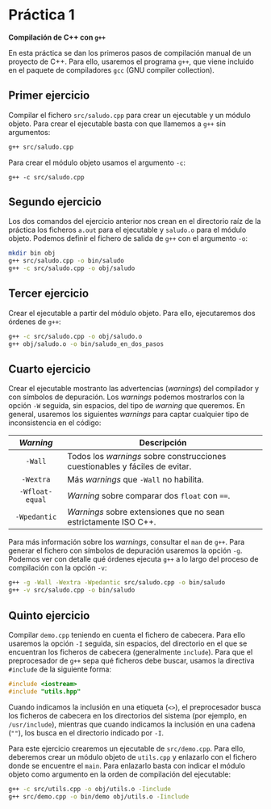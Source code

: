 # Práctica 1

**Compilación de C++ con `g++`**

En esta práctica se dan los primeros pasos de compilación manual de un proyecto de C++.
Para ello, usaremos el programa `g++`, que viene incluido en el paquete de compiladores `gcc` (GNU compiler collection).

## Primer ejercicio

Compilar el fichero `src/saludo.cpp` para crear un ejecutable y un módulo objeto.
Para crear el ejecutable basta con que llamemos a `g++` sin argumentos:

```sh
g++ src/saludo.cpp
```

Para crear el módulo objeto usamos el argumento `-c`:

```
g++ -c src/saludo.cpp
```

## Segundo ejercicio

Los dos comandos del ejercicio anterior nos crean en el directorio raíz de la práctica los ficheros `a.out` para el ejecutable y `saludo.o` para el módulo objeto.
Podemos definir el fichero de salida de `g++` con el argumento `-o`:

```sh
mkdir bin obj
g++ src/saludo.cpp -o bin/saludo
g++ -c src/saludo.cpp -o obj/saludo
```

## Tercer ejercicio

Crear el ejecutable a partir del módulo objeto.
Para ello, ejecutaremos dos órdenes de `g++`:

```sh
g++ -c src/saludo.cpp -o obj/saludo.o
g++ obj/saludo.o -o bin/saludo_en_dos_pasos
```

## Cuarto ejercicio

Crear el ejecutable mostranto las advertencias (*warnings*) del compilador y con símbolos de depuración.
Los *warnings* podemos mostrarlos con la opción `-W` seguida, sin espacios, del tipo de *warning* que queremos.
En general, usaremos los siguientes *warnings* para captar cualquier tipo de inconsistencia en el código:

| ***Warning***   | Descripción                                                                  |
| :-------------: | ---------------------------------------------------------------------------- |
| `-Wall`         | Todos los *warnings* sobre construcciones cuestionables y fáciles de evitar. |
| `-Wextra`       | Más *warnings* que `-Wall` no habilita.                                      |
| `-Wfloat-equal` | *Warning* sobre comparar dos `float` con `==`.                               |
| `-Wpedantic`    | *Warnings* sobre extensiones que no sean estrictamente ISO C++.              |

Para más información sobre los *warnings*, consultar el `man` de `g++`.
Para generar el fichero con símbolos de depuración usaremos la opción `-g`.
Podemos ver con detalle qué órdenes ejecuta `g++` a lo largo del proceso de compilación con la opción `-v`:

```sh
g++ -g -Wall -Wextra -Wpedantic src/saludo.cpp -o bin/saludo
g++ -v src/saludo.cpp -o bin/saludo
```

## Quinto ejercicio

Compilar `demo.cpp` teniendo en cuenta el fichero de cabecera.
Para ello usaremos la opción `-I` seguida, sin espacios, del directorio en el que se encuentran los ficheros de cabecera (generalmente `include`).
Para que el preprocesador de `g++` sepa qué ficheros debe buscar, usamos la directiva `#include` de la siguiente forma:

```cpp
#include <iostream>
#include "utils.hpp"
```

Cuando indicamos la inclusión en una etiqueta (`<>`), el preprocesador busca los ficheros de cabecera en los directorios del sistema (por ejemplo, en `/usr/include`), mientras que cuando indicamos la inclusión en una cadena (`""`), los busca en el directorio indicado por `-I`.

Para este ejercicio crearemos un ejecutable de `src/demo.cpp`.
Para ello, deberemos crear un módulo objeto de `utils.cpp` y enlazarlo con el fichero donde se encuentre el `main`.
Para enlazarlo basta con indicar el módulo objeto como argumento en la orden de compilación del ejecutable:

```sh
g++ -c src/utils.cpp -o obj/utils.o -Iinclude
g++ src/demo.cpp -o bin/demo obj/utils.o -Iinclude
```
